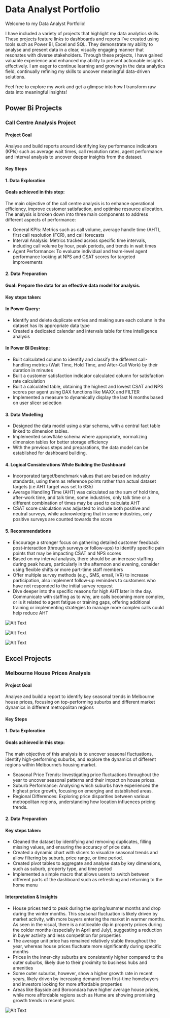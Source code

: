 # Data Analyst Portfolio

Welcome to my Data Analyst Portfolio!

I have included a variety of projects that highlight my data analytics skills. These projects feature links to dashboards and reports I’ve created using tools such as Power BI, Excel and SQL. They demonstrate my ability to analyse and present data in a clear, visually engaging manner that resonates with diverse stakeholders. Through these projects, I have gained valuable experience and enhanced my ability to present actionable insights effectively. I am eager to continue learning and growing in the data analytics field, continually refining my skills to uncover meaningful data-driven solutions.


Feel free to explore my work and get a glimpse into how I transform raw data into meaningful insights!


## Power Bi Projects

### Call Centre Analysis Project

#### Project Goal
Analyse and build reports around identifying key performance indicators (KPIs) such as average wait times, call resolution rates, agent performance and interval analysis to uncover deeper insights from the dataset.

#### Key Steps

#### 1. Data Exploration

#### Goals achieved in this step:

The main objective of the call centre analysis is to enhance operational efficiency, improve customer satisfaction, and optimise resource allocation. The analysis is broken down into three main components to address different aspects of performance:
* General KPIs: Metrics such as call volume, average handle time (AHT), first call resolution (FCR), and call forecasts
* Interval Analysis: Metrics tracked across specific time intervals, including call volume by hour, peak periods, and trends in wait times
* Agent Performance: To evaluate individual and team-level agent performance looking at NPS and CSAT scores for targeted improvements

#### 2. Data Preparation

#### Goal: Prepare the data for an effective data model for analysis.

#### Key steps taken:

#### In Power Query:
* Identify and delete duplicate entries and making sure each column in the dataset has its appropriate data type
* Created a dedicated calendar and intervals table for time intelligence analysis

#### In Power BI Desktop:
* Built calculated column to identify and classify the different call-handling metrics (Wait Time, Hold Time, and After-Call Work) by their duration in minutes
* Built a customer satisfaction indicator calculated column for satisfaction rate calculation
* Built a calculated table, obtaining the highest and lowest CSAT and NPS scores per agent using DAX functions like MAXX and FILTER
* Implemented a measure to dynamically display the last N months based on user slicer selection

#### 3. Data Modelling

* Designed the data model using a star schema, with a central fact table linked to dimension tables.
* Implemented snowflake schema where appropriate, normalizing dimension tables for better storage efficiency
* With the previous steps and preparations, the data model can be established for dashboard building.

#### 4. Logical Considerations While Building the Dashboard

* Incorporated target/benchmark values that are based on industry standards, using them as reference points rather than actual dataset targets (i.e AHT target was set to 635)
* Average Handling Time (AHT) was calculated as the sum of hold time, after-work time, and talk time, some industries, only talk time or a different combination of times may be used to calculate AHT
* CSAT score calculation was adjusted to include both positive and neutral surveys, while acknowledging that in some industries, only positive surveys are counted towards the score

#### 5. Recommendations 

* Encourage a stronger focus on gathering detailed customer feedback post-interaction (through surveys or follow-ups) to identify specific pain points that may be impacting CSAT and NPS scores
* Based on my interval analysis, there should be an increase staffing during peak hours, particularly in the afternoon and evening, consider using flexible shifts or more part-time staff members
* Offer multiple survey methods (e.g., SMS, email, IVR) to increase participation, also implement follow-up reminders to customers who have not responded to the initial survey request
* Dive deeper into the specific reasons for high AHT later in the day. Communicate with staffing as to why, are calls becoming more complex, or is it related to agent fatigue or training gaps, offering additional training or implementing strategies to manage more complex calls could help reduce AHT


![Alt Text](https://github.com/wilsonquach99/Data-Analyst-Portfolio/blob/main/1.PNG)

![Alt Text](https://github.com/wilsonquach99/Data-Analyst-Portfolio/blob/main/2.PNG)

![Alt Text](https://github.com/wilsonquach99/Data-Analyst-Portfolio/blob/main/3.PNG)

## Excel Projects

### Melbourne House Prices Analysis 

#### Project Goal
Analyse and build a report to identify key seasonal trends in Melbourne house prices, focusing on top-performing suburbs and different market dynamics in different metropolitan regions

#### Key Steps

#### 1. Data Exploration

#### Goals achieved in this step:
The main objective of this analysis is to uncover seasonal fluctuations, identify high-performing suburbs, and explore the dynamics of different regions within Melbourne’s housing market.

* Seasonal Price Trends: Investigating price fluctuations throughout the year to uncover seasonal patterns and their impact on house prices.
* Suburb Performance: Analysing which suburbs have experienced the highest price growth, focusing on emerging and established areas.
* Regional Differences: Exploring price disparities between various metropolitan regions, understanding how location influences pricing trends.

#### 2. Data Preparation

#### Key steps taken:

* Cleaned the dataset by identifying and removing duplicates, filling missing values, and ensuring the accuracy of price data.
* Created a dynamic chart with slicers to visualize seasonal trends and allow filtering by suburb, price range, or time period.
* Created pivot tables to aggregate and analyse data by key dimensions, such as suburb, property type, and time period
* Implemented a simple macro that allows users to switch between different parts of the dashboard such as refreshing and returning to the home menu

#### Interpretation & Insights

* House prices tend to peak during the spring/summer months and drop during the winter months. This seasonal fluctuation is likely driven by market activity, with more buyers entering the market in warmer months. As seen in the visual, there is a noticeable dip in property prices during the colder months (especially in April and July), suggesting a reduction in buyer activity and less competition for properties
* The average unit price has remained relatively stable throughout the year, whereas house prices fluctuate more significantly during specific months
* Prices in the inner-city suburbs are consistently higher compared to the outer suburbs, likely due to their proximity to business hubs and amenities
* Some outer suburbs, however, show a higher growth rate in recent years, likely driven by increasing demand from first-time homebuyers and investors looking for more affordable properties
* Areas like Bayside and Boroondara have higher average house prices, while more affordable regions such as Hume are showing promising growth trends in recent years



![Alt Text](https://github.com/wilsonquach99/Data-Analyst-Portfolio/blob/main/4.PNG)

